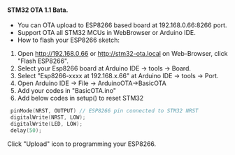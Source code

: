   
#### STM32 OTA 1.1 Bata.    
   
  * You can OTA upload to ESP8266 based board at 192.168.0.66:8266 port.     
  * Support OTA all STM32 MCUs in WebBrowser or Arduino IDE.    
  * How to flash your ESP8266 sketch:  
   1. Open http://192.168.0.66 or http://stm32-ota.local on Web-Browser, click "Flash ESP8266".
   2. Select your Esp8266 board at Arduino IDE -> tools -> Board.
   3. Select "Esp8266-xxxx at 192.168.x.66" at Arduino IDE -> tools -> Port.
   4. Open Arduino IDE -> File -> ArduinoOTA->BasicOTA
   5. Add your codes in "BasicOTA.ino"
   6. Add below codes in setup() to reset STM32

   ``` C++
    pinMode(NRST, OUTPUT) // ESP8266 pin connected to STM32 NRST
    digitalWrite(NRST, LOW);
    digitalWrite(LED, LOW);
    delay(50);
   ```  
   
   Click "Upload" icon to programming your ESP8266.
